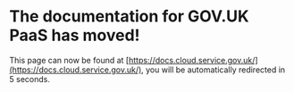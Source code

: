 # The documentation for GOV.UK PaaS has moved!
This page can now be found at [https://docs.cloud.service.gov.uk/](https://docs.cloud.service.gov.uk/), you will be automatically redirected in 5 seconds.